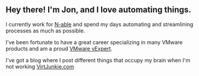 ## Hey there! I'm Jon, and I love automating things. 

I currently work for [N-able](https://www.n-able.com/) and spend my days automating and streamlining processes as much as possible.

I've been fortunate to have a great career specializing in many VMware products and am a proud [VMware vExpert](https://vexpert.vmware.com/directory/2496).

I've got a blog where I post different things that occupy my brain when I'm not working [VirtJunkie.com](https://www.virtjunkie.com/)
